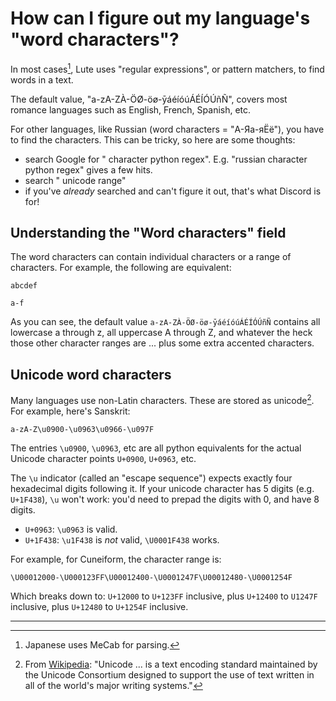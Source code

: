 # How can I figure out my language's "word characters"?

In most cases[^other_cases], Lute uses "regular expressions", or pattern matchers, to find words in a text.

The default value, "a-zA-ZÀ-ÖØ-öø-ȳáéíóúÁÉÍÓÚñÑ", covers most romance languages such as English, French, Spanish, etc.

For other languages, like Russian (word characters = "А-Яа-яЁё"), you have to find the characters.  This can be tricky, so here are some thoughts:

* search Google for "<your language> character python regex".  E.g. "russian character python regex" gives a few hits.
* search "<your language> unicode range"
* if you've _already_ searched and can't figure it out, that's what Discord is for!

## Understanding the "Word characters" field

The word characters can contain individual characters or a range of characters.  For example, the following are equivalent:

```
abcdef
```

```
a-f
```

As you can see, the default value `a-zA-ZÀ-ÖØ-öø-ȳáéíóúÁÉÍÓÚñÑ` contains all lowercase a through z, all uppercase A through Z, and whatever the heck those other character ranges are ... plus some extra accented characters.

## Unicode word characters

Many languages use non-Latin characters.  These are stored as unicode[^what_is_unicode].  For example, here's Sanskrit:

```
a-zA-Z\u0900-\u0963\u0966-\u097F
```

The entries `\u0900`, `\u0963`, etc are all python equivalents for the actual Unicode character points `U+0900`, `U+0963`, etc.

The `\u` indicator (called an "escape sequence") expects exactly four hexadecimal digits following it.  If your unicode character has 5 digits (e.g. `U+1F438`), `\u` won't work: you'd need to prepad the digits with 0, and have 8 digits.

* `U+0963`: `\u0963` is valid.
* `U+1F438`: `\u1F438` is *not* valid, `\U0001F438` works.

For example, for Cuneiform, the character range is:

```
\U00012000-\U000123FF\U00012400-\U0001247F\U00012480-\U0001254F
```

Which breaks down to: `U+12000` to `U+123FF` inclusive, plus `U+12400` to `U1247F` inclusive, plus `U+12480` to `U+1254F` inclusive.

---

[^other_cases]: Japanese uses MeCab for parsing.

[^what_is_unicode]: From [Wikipedia](https://en.wikipedia.org/wiki/Unicode): "Unicode ... is a text encoding standard maintained by the Unicode Consortium designed to support the use of text written in all of the world's major writing systems."
